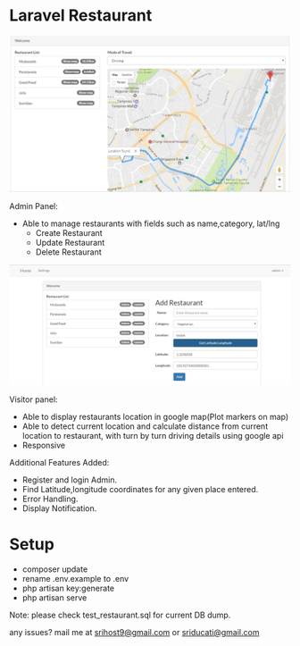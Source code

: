 # Laravel Restaurant

![Alt text](/public/screenshot.JPG?raw=true "Find distance using from current location to restaurant using Laravel")

Admin Panel:
- Able to manage restaurants with fields such as name,category, lat/lng
	- Create Restaurant
	- Update Restaurant
	- Delete Restaurant

![Alt text](/public/screenshot_admin.JPG?raw=true "Enter location to get Latitude and Longitude")	
	
Visitor panel:
- Able to display restaurants location in google map(Plot markers on map)
- Able to detect current location and calculate distance from current location to restaurant, with turn by turn driving details using google api
- Responsive

Additional Features Added:

- Register and login Admin.
- Find Latitude,longitude coordinates for any given place entered.
- Error Handling.
- Display Notification.

# Setup

- composer update
- rename .env.example to .env
- php artisan key:generate
- php artisan serve

Note: please check test_restaurant.sql for current DB dump.

any issues? mail me at srihost9@gmail.com or sriducati@gmail.com